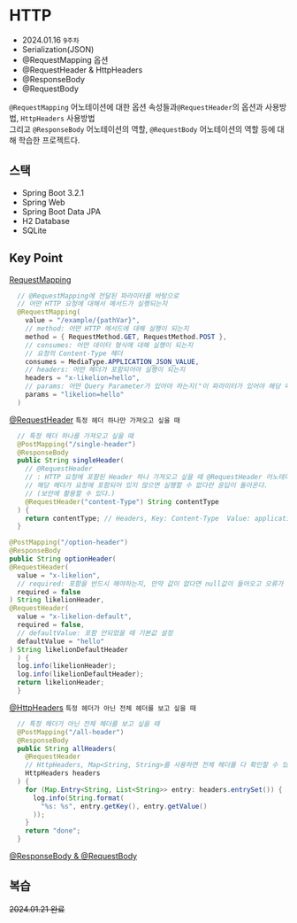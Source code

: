 # HTTP 
- 2024.01.16 `9주차`
- Serialization(JSON)
- @RequestMapping 옵션
- @RequestHeader & HttpHeaders
- @ResponseBody
- @RequestBody

`@RequestMapping` 어노테이션에 대한 옵션 속성들과`@RequestHeader`의 옵션과 사용방법, `HttpHeaders` 사용방법  
그리고 `@ResponseBody` 어노테이션의 역할, `@RequestBody` 어노테이션의 역할 등에 대해 학습한 프로젝트다.

## 스택

- Spring Boot 3.2.1
- Spring Web
- Spring Boot Data JPA
- H2 Database
- SQLite

## Key Point

[RequestMapping](/src/main/java/com/example/http/MappingController.java)
```java
  // @RequestMapping에 전달된 파라미터를 바탕으로
  // 어떤 HTTP 요청에 대해서 메서드가 실행되는지
  @RequestMapping(
    value = "/example/{pathVar}",
    // method: 어떤 HTTP 메서드에 대해 실행이 되는지
    method = { RequestMethod.GET, RequestMethod.POST },
    // consumes: 어떤 데이터 형식에 대해 실행이 되는지
    // 요청의 Content-Type 헤더
    consumes = MediaType.APPLICATION_JSON_VALUE,
    // headers: 어떤 헤더가 포함되어야 실행이 되는지
    headers = "x-likelion=hello",
    // params: 어떤 Query Parameter가 있어야 하는지("이 파라미터가 있어야 해당 메서드를 실행하겠다"란 의미)
    params = "likelion=hello"
  )
```
[@RequestHeader](/src/main/java/com/example/http/MappingController.java)
`특정 헤더 하나만 가져오고 싶을 때`
```java
  // 특정 헤더 하나를 가져오고 싶을 때
  @PostMapping("/single-header")
  @ResponseBody
  public String singleHeader(
    // @RequestHeader
    // : HTTP 요청에 포함된 Header 하나 가져오고 싶을 때 @RequestHeader 어노테이션을 활용할 수 있다.
    // 해당 헤더가 요청에 포함되어 있지 않으면 실행할 수 없다란 응답이 돌아온다.
    // (보안에 활용할 수 있다.)
    @RequestHeader("content-Type") String contentType
  ) {
    return contentType; // Headers, Key: Content-Type  Value: application/json
  }

@PostMapping("/option-header")
@ResponseBody
public String optionHeader(
@RequestHeader(
  value = "x-likelion",
  // required: 포함을 반드시 해야하는지, 만약 값이 없다면 null값이 들어오고 오류가 생기지 않는다.
  required = false
) String likelionHeader,
@RequestHeader(
  value = "x-likelion-default",
  required = false,
  // defaultValue: 포함 안되었을 때 기본값 설정
  defaultValue = "hello"
) String likelionDefaultHeader
  ) {
  log.info(likelionHeader);
  log.info(likelionDefaultHeader);
  return likelionHeader;
  }
```
[@HttpHeaders](/src/main/java/com/example/http/HeaderController.java)
`특정 헤더가 아닌 전체 헤더를 보고 싶을 때`
```java
  // 특정 헤더가 아닌 전체 헤더를 보고 싶을 때
  @PostMapping("/all-header")
  @ResponseBody
  public String allHeaders(
    @RequestHeader
    // HttpHeaders, Map<String, String>를 사용하면 전체 헤더를 다 확인할 수 있다.
    HttpHeaders headers
  ) {
    for (Map.Entry<String, List<String>> entry: headers.entrySet()) {
      log.info(String.format(
        "%s: %s", entry.getKey(), entry.getValue()
      ));
    }
    return "done";
  }
```

[@ResponseBody & @RequestBody](/src/main/java/com/example/http/ArticleController.java)



## 복습
~~2024.01.21 완료~~
